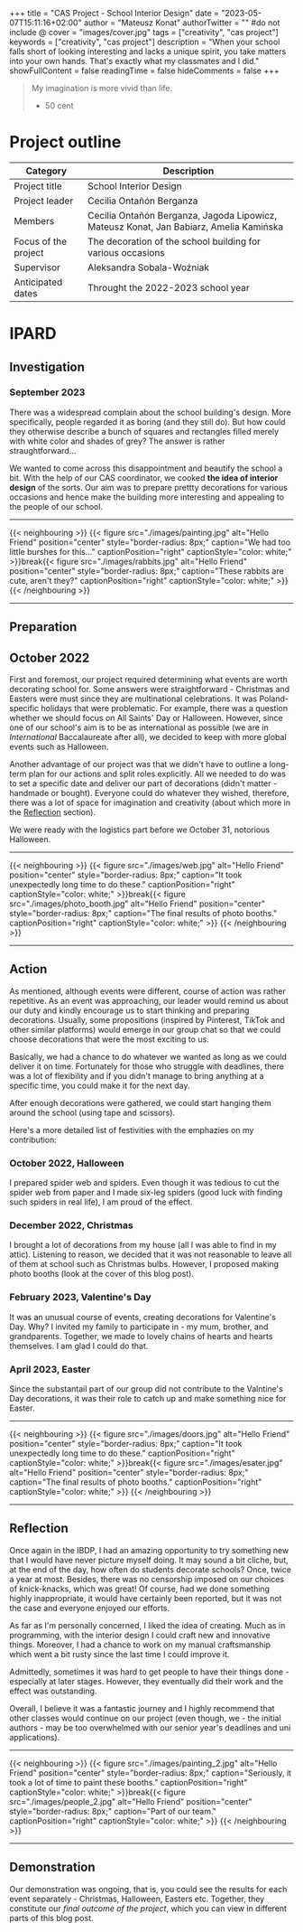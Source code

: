 +++
title = "CAS Project - School Interior Design"
date = "2023-05-07T15:11:16+02:00"
author = "Mateusz Konat"
authorTwitter = "" #do not include @
cover = "images/cover.jpg"
tags = ["creativity", "cas project"]
keywords = ["creativity", "cas project"]
description = "When your school falls short of looking interesting and lacks a unique spirit, you take matters into your own hands. That's exactly what my classmates and I did."
showFullContent = false
readingTime = false
hideComments = false
+++

> My imagination is more vivid than life. 
> - 50 cent

# Project outline
|Category|Description|
|---|---|
|Project title|School Interior Design|
|Project leader|Cecilia Ontañón Berganza|
|Members|Cecilia Ontañón Berganza, Jagoda Lipowicz, Mateusz Konat, Jan Babiarz, Amelia Kamińska|
|Focus of the project|The decoration of the school building for various occasions|
|Supervisor|Aleksandra Sobala-Woźniak|
|Anticipated dates|Throught the 2022-2023 school year|

# IPARD
## Investigation
### September 2023
There was a widespread complain about the school building's design. More specifically, people regarded it as boring (and they still do). But how could they otherwise describe a bunch of squares and rectangles filled merely with white color and shades of grey? The answer is rather straughtforward...

We wanted to come across this disappointment and beautify the school a bit. With the help of our CAS coordinator, we cooked **the idea of interior design** of the sorts. Our aim was to prepare prettty decorations for various occasions and hence make the building more interesting and appealing to the people of our school.

***
{{< neighbouring >}}
{{< figure src="./images/painting.jpg" alt="Hello Friend" position="center" style="border-radius: 8px;" caption="We had too little burshes for this..." captionPosition="right" captionStyle="color: white;" >}}break{{< figure src="./images/rabbits.jpg" alt="Hello Friend" position="center" style="border-radius: 8px;" caption="These rabbits are cute, aren't they?" captionPosition="right" captionStyle="color: white;" >}}
{{< /neighbouring >}}
***

## Preparation
## October 2022
First and foremost, our project required determining what events are worth decorating school for. Some answers were straightforward - Christmas and Easters were must since they are multinational celebrations. It was Poland-specific holidays that were problematic. For example, there was a question whether we should focus on All Saints' Day or Halloween. However, since one of our school's aim is to be as international as possible (we are in _International_ Baccalaureate after all), we decided to keep with more global events such as Halloween.

Another advantage of our project was that we didn't have to outline a long-term plan for our actions and split roles explicitly. All we needed to do was to set a specific date and deliver our part of decorations (didn't matter - handmade or bought). Everyone could do whatever they wished, therefore, there was a lot of space for imagination and creativity (about which more in the [Reflection](#reflection) section).

We were ready with the logistics part before we October 31, notorious Halloween.

***
{{< neighbouring >}}
{{< figure src="./images/web.jpg" alt="Hello Friend" position="center" style="border-radius: 8px;" caption="It took unexpectedly long time to do these." captionPosition="right" captionStyle="color: white;" >}}break{{< figure src="./images/photo_booth.jpg" alt="Hello Friend" position="center" style="border-radius: 8px;" caption="The final results of photo booths." captionPosition="right" captionStyle="color: white;" >}}
{{< /neighbouring >}}
***

## Action
As mentioned, although events were different, course of action was rather repetitive. As an event was approaching, our leader would remind us about our duty and kindly encourage us to start thinking and preparing decorations. Usually, some propositions (inspired by Pinterest, TikTok and other similar platforms) would emerge in our group chat so that we could choose decorations that were the most exciting to us. 

Basically, we had a chance to do whatever we wanted as long as we could deliver it on time. Fortunately for those who struggle with deadlines, there was a lot of flexibility and if you didn't manage to bring anything at a specific time, you could make it for the next day.

After enough decorations were gathered, we could start hanging them around the school (using tape and scissors).

Here's a more detailed list of festivities with the emphazies on my contribution:
### October 2022, Halloween
I prepared spider web and spiders. Even though it was tedious to cut the spider web from paper and I made six-leg spiders (good luck with finding such spiders in real life), I am proud of the effect.
### December 2022, Christmas
I brought a lot of decorations from my house (all I was able to find in my attic). Listening to reason, we decided that it was not reasonable to leave all of them at school such as Christmas bulbs. However, I proposed making photo booths (look at the cover of this blog post).
### February 2023, Valentine's Day
It was an unusual course of events, creating decorations for Valentine's Day. Why? I invited my family to participate in - my mum, brother, and grandparents. Together, we made to lovely chains of hearts and hearts themselves. I am glad I could do that.
### April 2023, Easter
Since the substantail part of our group did not contribute to the Valntine's Day decorations, it was their role to catch up and make something nice for Easter.

***
{{< neighbouring >}}
{{< figure src="./images/doors.jpg" alt="Hello Friend" position="center" style="border-radius: 8px;" caption="It took unexpectedly long time to do these." captionPosition="right" captionStyle="color: white;" >}}break{{< figure src="./images/esater.jpg" alt="Hello Friend" position="center" style="border-radius: 8px;" caption="The final results of photo booths." captionPosition="right" captionStyle="color: white;" >}}
{{< /neighbouring >}}
***

## Reflection
Once again in the IBDP, I had an amazing opportunity to try something new that I would have never picture myself doing. It may sound a bit cliche, but, at the end of the day, how often do students decorate schools? Once, twice a year at most. Besides, there was no censorship imposed on our choices of knick-knacks, which was great! Of course, had we done something highly inappropriate, it would have certainly been reported, but it was not the case and everyone enjoyed our efforts.

As far as I'm personally concerned, I liked the idea of creating. Much as in programming, with the interior design I could craft new and innovative things. Moreover, I had a chance to work on my manual craftsmanship which went a bit rusty since the last time I could improve it.

Admittedly, sometimes it was hard to get people to have their things done - especially at later stages. However, they eventually did their work and the effect was outstanding.

Overall, I believe it was a fantastic journey and I highly recommend that other classes would continue on our project (even though, we - the initial authors - may be too overwhelmed with our senior year's deadlines and uni applications).

***
{{< neighbouring >}}
{{< figure src="./images/painting_2.jpg" alt="Hello Friend" position="center" style="border-radius: 8px;" caption="Seriously, it took a lot of time to paint these booths." captionPosition="right" captionStyle="color: white;" >}}break{{< figure src="./images/people_2.jpg" alt="Hello Friend" position="center" style="border-radius: 8px;" caption="Part of our team." captionPosition="right" captionStyle="color: white;" >}}
{{< /neighbouring >}}
***

## Demonstration
Our demonstration was ongoing, that is, you could see the results for each event separately - Christmas, Halloween, Easters etc. Together, they constitute our *final outcome of the project*, which you can view in different parts of this blog post.
